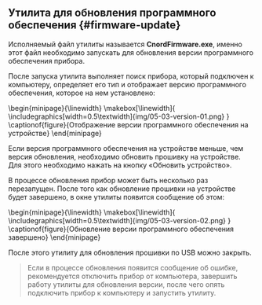 ## Утилита для обновления программного обеспечения {#firmware-update}

Исполняемый файл утилиты называется **CnordFirmware.exe**, именно этот файл необходимо запускать для обновления версии программного обеспечения прибора.

После запуска утилита выполняет поиск прибора, который подключен к компьютеру, определяет его тип и отображает версию программного обеспечения, которое на нем установлено:

\begin{minipage}{\linewidth}
	\makebox[\linewidth]{
 		\includegraphics[width=0.5\textwidth]{img/05-03-version-01.png}
 	}
	\captionof{figure}{Отображение версии программного обеспечения на устройстве}
\end{minipage}

Если версия программного обеспечения на устройстве меньше, чем версия обновления, необходимо обновить прошивку на устройстве. Для этого необходимо нажать на кнопку «Обновить устройство».

В процессе обновления прибор может быть несколько раз перезапущен. После того как обновление прошивки на устройстве будет завершено, в окне утилиты появится сообщение об этом:

\begin{minipage}{\linewidth}
	\makebox[\linewidth]{
 		\includegraphics[width=0.5\textwidth]{img/05-03-version-02.png}
 	}
	\captionof{figure}{Обновление версии программного обеспечения завершено}
\end{minipage}

После этого утилиту для обновления прошивки по USB можно закрыть.

> Если в процессе обновления появится сообщение об ошибке, рекомендуется отключить прибор от компьютера, завершить работу утилиты для обновления версии, после чего опять подключить прибор к компьютеру и запустить утилиту.

